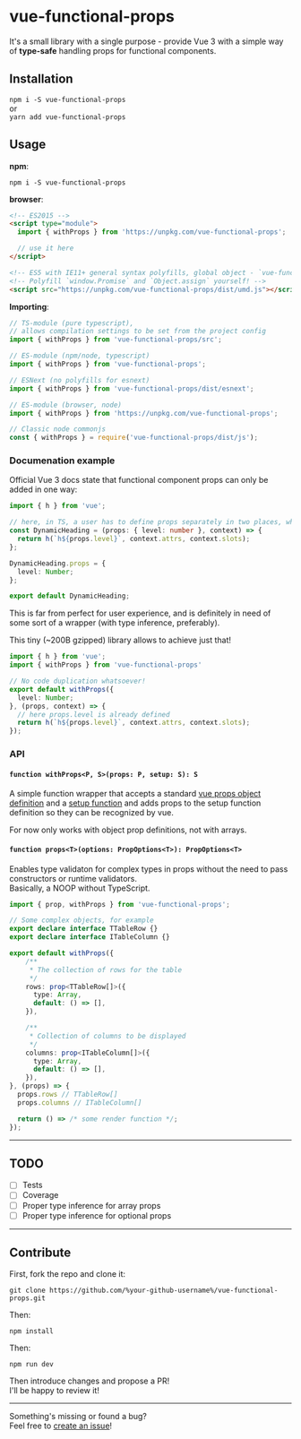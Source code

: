 # vue-functional-props

It's a small library with a single purpose - provide Vue 3 with a simple way of **type-safe** handling props for functional components.

## Installation

`npm i -S vue-functional-props`\
or\
`yarn add vue-functional-props`

## Usage

**npm**:
```
npm i -S vue-functional-props
```

**browser**:
```html
<!-- ES2015 -->
<script type="module">
  import { withProps } from 'https://unpkg.com/vue-functional-props';

  // use it here
</script>

<!-- ES5 with IE11+ general syntax polyfills, global object - `vue-functional-props` -->
<!-- Polyfill `window.Promise` and `Object.assign` yourself! -->
<script src="https://unpkg.com/vue-functional-props/dist/umd.js"></script>
```

**Importing**:
```ts
// TS-module (pure typescript),
// allows compilation settings to be set from the project config
import { withProps } from 'vue-functional-props/src';

// ES-module (npm/node, typescript)
import { withProps } from 'vue-functional-props';

// ESNext (no polyfills for esnext)
import { withProps } from 'vue-functional-props/dist/esnext';

// ES-module (browser, node)
import { withProps } from 'https://unpkg.com/vue-functional-props';

// Classic node commonjs
const { withProps } = require('vue-functional-props/dist/js');
```

### Documenation example

Official Vue 3 docs state that functional component props can only be added in one way:
```ts
import { h } from 'vue';

// here, in TS, a user has to define props separately in two places, which produces code duplication
const DynamicHeading = (props: { level: number }, context) => {
  return h(`h${props.level}`, context.attrs, context.slots);
};

DynamicHeading.props = {
  level: Number;
};

export default DynamicHeading;
```

This is far from perfect for user experience, and is definitely in need of some sort of a wrapper (with type inference, preferably).

This tiny (~200B gzipped) library allows to achieve just that!

```ts
import { h } from 'vue';
import { withProps } from 'vue-functional-props'

// No code duplication whatsoever!
export default withProps({
  level: Number;
}, (props, context) => {
  // here props.level is already defined
  return h(`h${props.level}`, context.attrs, context.slots);
});
```

### API

#### `function withProps<P, S>(props: P, setup: S): S`

A simple function wrapper that accepts a standard [vue props object definition](https://v3.vuejs.org/guide/component-props.html#prop-types) and a [setup function](https://v3.vuejs.org/api/composition-api.html#setup) and adds props to the setup function definition so they can be recognized by vue.

For now only works with object prop definitions, not with arrays.

#### `function props<T>(options: PropOptions<T>): PropOptions<T>`

Enables type validaton for complex types in props without the need to pass constructors or runtime validators.\
Basically, a NOOP without TypeScript.

```ts
import { prop, withProps } from 'vue-functional-props';

// Some complex objects, for example
export declare interface TTableRow {}
export declare interface ITableColumn {}

export default withProps({
    /**
     * The collection of rows for the table
     */
    rows: prop<TTableRow[]>({
      type: Array,
      default: () => [],
    }),

    /**
     * Collection of columns to be displayed
     */
    columns: prop<ITableColumn[]>({
      type: Array,
      default: () => [],
    }),
}, (props) => {
  props.rows // TTableRow[]
  props.columns // ITableColumn[]

  return () => /* some render function */;
});
```

---

## TODO

- [ ] Tests
- [ ] Coverage
- [ ] Proper type inference for array props
- [ ] Proper type inference for optional props

---

## Contribute

First, fork the repo and clone it:
```
git clone https://github.com/%your-github-username%/vue-functional-props.git
```

Then:
```
npm install
```

Then:
```
npm run dev
```

Then introduce changes and propose a PR!\
I'll be happy to review it!

---

Something's missing or found a bug?\
Feel free to [create an issue](https://github.com/Raiondesu/vue-functional-props/issues/new)!
